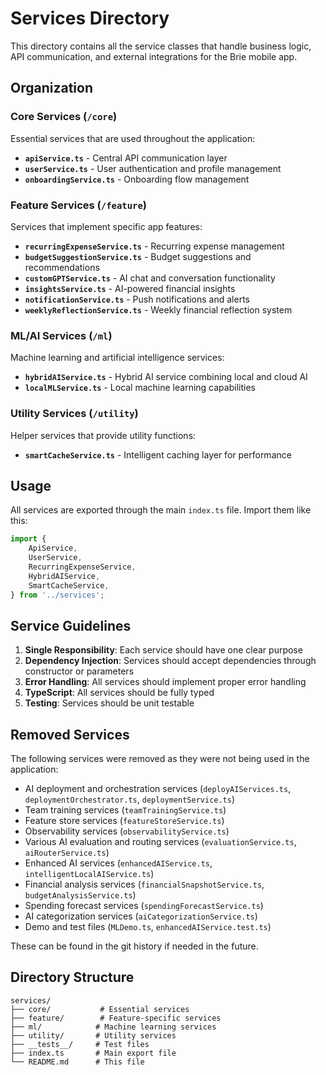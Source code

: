 # Services Directory

This directory contains all the service classes that handle business logic, API communication, and external integrations for the Brie mobile app.

## Organization

### Core Services (`/core`)

Essential services that are used throughout the application:

- **`apiService.ts`** - Central API communication layer
- **`userService.ts`** - User authentication and profile management
- **`onboardingService.ts`** - Onboarding flow management

### Feature Services (`/feature`)

Services that implement specific app features:

- **`recurringExpenseService.ts`** - Recurring expense management
- **`budgetSuggestionService.ts`** - Budget suggestions and recommendations
- **`customGPTService.ts`** - AI chat and conversation functionality
- **`insightsService.ts`** - AI-powered financial insights
- **`notificationService.ts`** - Push notifications and alerts
- **`weeklyReflectionService.ts`** - Weekly financial reflection system

### ML/AI Services (`/ml`)

Machine learning and artificial intelligence services:

- **`hybridAIService.ts`** - Hybrid AI service combining local and cloud AI
- **`localMLService.ts`** - Local machine learning capabilities

### Utility Services (`/utility`)

Helper services that provide utility functions:

- **`smartCacheService.ts`** - Intelligent caching layer for performance

## Usage

All services are exported through the main `index.ts` file. Import them like this:

```typescript
import {
	ApiService,
	UserService,
	RecurringExpenseService,
	HybridAIService,
	SmartCacheService,
} from '../services';
```

## Service Guidelines

1. **Single Responsibility**: Each service should have one clear purpose
2. **Dependency Injection**: Services should accept dependencies through constructor or parameters
3. **Error Handling**: All services should implement proper error handling
4. **TypeScript**: All services should be fully typed
5. **Testing**: Services should be unit testable

## Removed Services

The following services were removed as they were not being used in the application:

- AI deployment and orchestration services (`deployAIServices.ts`, `deploymentOrchestrator.ts`, `deploymentService.ts`)
- Team training services (`teamTrainingService.ts`)
- Feature store services (`featureStoreService.ts`)
- Observability services (`observabilityService.ts`)
- Various AI evaluation and routing services (`evaluationService.ts`, `aiRouterService.ts`)
- Enhanced AI services (`enhancedAIService.ts`, `intelligentLocalAIService.ts`)
- Financial analysis services (`financialSnapshotService.ts`, `budgetAnalysisService.ts`)
- Spending forecast services (`spendingForecastService.ts`)
- AI categorization services (`aiCategorizationService.ts`)
- Demo and test files (`MLDemo.ts`, `enhancedAIService.test.ts`)

These can be found in the git history if needed in the future.

## Directory Structure

```
services/
├── core/           # Essential services
├── feature/        # Feature-specific services
├── ml/            # Machine learning services
├── utility/       # Utility services
├── __tests__/     # Test files
├── index.ts       # Main export file
└── README.md      # This file
```

